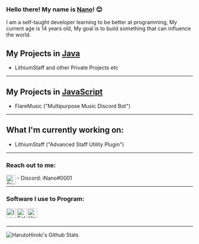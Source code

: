 ### Hello there! My name is [Nano](https://github.com/iiNano/)! 😊
 I am a self-taught developer learning to be better at programming,
 My current age is 14 years old, My goal is to build something that can influence the world.

## My Projects in [Java](https://en.wikipedia.org/wiki/Java_(programming_language))
- LithiumStaff and other Private Projects etc

---

## My Projects in [JavaScript](https://en.wikipedia.org/wiki/JavaScript)
- FlareMusic ("Multipurpose Music Discord Bot")

---

## What I'm currently working on:
- LithiumStaff ("Advanced Staff Utility Plugin")

---

### Reach out to me:

<img align="left" alt="Discord" width="26px" src="https://logos-world.net/wp-content/uploads/2020/11/Discord-Emblem.png" />
- Discord: iNano#0001

---

### Software I use to Program:
<img align="left" alt="IntelliJ" width="26px" src="https://pbs.twimg.com/profile_images/1206618215767584769/zl48EuhC_400x400.jpg" /> 
<img align="left" alt="Eclipse" width="26px" src="https://e7.pngegg.com/pngimages/631/720/png-clipart-eclipse-foundation-integrated-development-environment-ceylon-java-eclipse-miscellaneous-logo-thumbnail.png" />
<img align="left" alt="Visual Studio Code" width="26px" src="https://user-images.githubusercontent.com/674621/71187801-14e60a80-2280-11ea-94c9-e56576f76baf.png" />
<br />
<br />

---

<img align="left" alt="HarutoHiroki's Github Stats" src="https://github-readme-stats.vercel.app/api?username=iiNano&show_icons=true&hide_border=true&theme=radical" />
